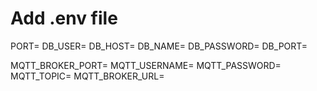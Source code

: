 # Add .env file
PORT=
DB_USER=
DB_HOST=
DB_NAME=
DB_PASSWORD=
DB_PORT=

MQTT_BROKER_PORT=
MQTT_USERNAME=
MQTT_PASSWORD=
MQTT_TOPIC=
MQTT_BROKER_URL=
